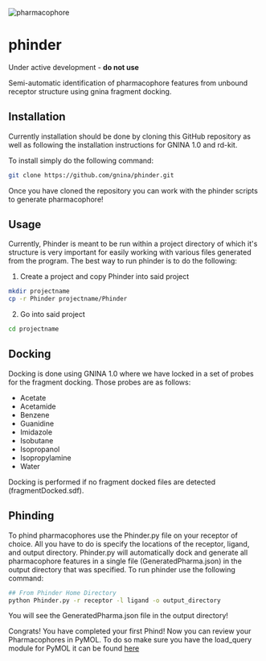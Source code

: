 ![pharmacophore](https://drive.google.com/uc?export=view&id=1Vk1gMmTzlWvmC2N-DBHXpEqfq_wOkrk9)

# phinder
Under active development - **do not use**

Semi-automatic identification of pharmacophore features from unbound receptor structure using gnina fragment docking.  

## Installation
Currently installation should be done by cloning this GitHub repository as well as following the installation instructions for GNINA 1.0 and rd-kit.

To install simply do the following command:

```bash
git clone https://github.com/gnina/phinder.git
```
Once you have cloned the repository you can work with the phinder scripts to generate pharmacophore!

## Usage
Currently, Phinder is meant to be run within a project directory of which it's structure is very important for easily working with various files generated from the program. The best way to run phinder is to do the following:

1. Create a project and copy Phinder into said project
```bash
mkdir projectname
cp -r Phinder projectname/Phinder
```
2. Go into said project
```bash
cd projectname
```

## Docking
Docking is done using GNINA 1.0 where we have locked in a set of probes for the fragment docking. Those probes are as follows:
  * Acetate
  * Acetamide
  * Benzene
  * Guanidine
  * Imidazole
  * Isobutane
  * Isopropanol
  * Isopropylamine
  * Water
  
Docking is performed if no fragment docked files are detected (fragmentDocked.sdf).

## Phinding

To phind pharmacophores use the Phinder.py file on your receptor of choice. All you have to do is specify the locations of the receptor, ligand, and output directory. Phinder.py will automatically dock and generate all pharmacophore features in a single file (GeneratedPharma.json) in the output directory that was specified. To run phinder use the following command:

```bash
## From Phinder Home Directory
python Phinder.py -r receptor -l ligand -o output_directory
```

You will see the GeneratedPharma.json file in the output directory!

Congrats! You have completed your first Phind! Now you can review your Pharmacophores in PyMOL. To do so make sure you have the load_query module for PyMOL it can be found [here](https://sourceforge.net/projects/pharmer/files/)
